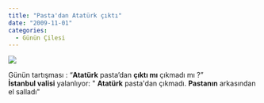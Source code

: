 ```yaml
---
title: "Pasta'dan Atatürk çıktı"
date: "2009-11-01"
categories: 
  - Günün Çilesi
---
```


![](../uploads/image/bynazarlikpl5.jpg)

Günün tartışması : “**Atatürk** pasta’dan **çıktı mı** çıkmadı mı ?”   
**İstanbul valisi** yalanlıyor: " **Atatürk** pasta'dan çıkmadı. **Pastanın** arkasından el salladı"
